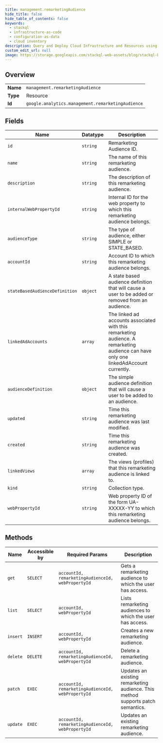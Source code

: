 ```yaml
---
title: management.remarketingAudience
hide_title: false
hide_table_of_contents: false
keywords:
  - stackql
  - infrastructure-as-code
  - configuration-as-data
  - cloud inventory
description: Query and Deploy Cloud Infrastructure and Resources using SQL
custom_edit_url: null
image: https://storage.googleapis.com/stackql-web-assets/blog/stackql-blog-post-featured-image.png
---
```

  
    

## Overview
<table><tbody>
<tr><td><b>Name</b></td><td><code>management.remarketingAudience</code></td></tr>
<tr><td><b>Type</b></td><td>Resource</td></tr>
<tr><td><b>Id</b></td><td><code>google.analytics.management.remarketingAudience</code></td></tr>
</tbody></table>

## Fields
| Name | Datatype | Description |
| ---- | -------- | ----------- |
| `id` | `string` | Remarketing Audience ID. |
| `name` | `string` | The name of this remarketing audience. |
| `description` | `string` | The description of this remarketing audience. |
| `internalWebPropertyId` | `string` | Internal ID for the web property to which this remarketing audience belongs. |
| `audienceType` | `string` | The type of audience, either SIMPLE or STATE_BASED. |
| `accountId` | `string` | Account ID to which this remarketing audience belongs. |
| `stateBasedAudienceDefinition` | `object` | A state based audience definition that will cause a user to be added or removed from an audience. |
| `linkedAdAccounts` | `array` | The linked ad accounts associated with this remarketing audience. A remarketing audience can have only one linkedAdAccount currently. |
| `audienceDefinition` | `object` | The simple audience definition that will cause a user to be added to an audience. |
| `updated` | `string` | Time this remarketing audience was last modified. |
| `created` | `string` | Time this remarketing audience was created. |
| `linkedViews` | `array` | The views (profiles) that this remarketing audience is linked to. |
| `kind` | `string` | Collection type. |
| `webPropertyId` | `string` | Web property ID of the form UA-XXXXX-YY to which this remarketing audience belongs. |
## Methods
| Name | Accessible by | Required Params | Description |
| ---- | ------------- | --------------- | ----------- |
| `get` | `SELECT` | `accountId, remarketingAudienceId, webPropertyId` | Gets a remarketing audience to which the user has access. |
| `list` | `SELECT` | `accountId, webPropertyId` | Lists remarketing audiences to which the user has access. |
| `insert` | `INSERT` | `accountId, webPropertyId` | Creates a new remarketing audience. |
| `delete` | `DELETE` | `accountId, remarketingAudienceId, webPropertyId` | Delete a remarketing audience. |
| `patch` | `EXEC` | `accountId, remarketingAudienceId, webPropertyId` | Updates an existing remarketing audience. This method supports patch semantics. |
| `update` | `EXEC` | `accountId, remarketingAudienceId, webPropertyId` | Updates an existing remarketing audience. |
